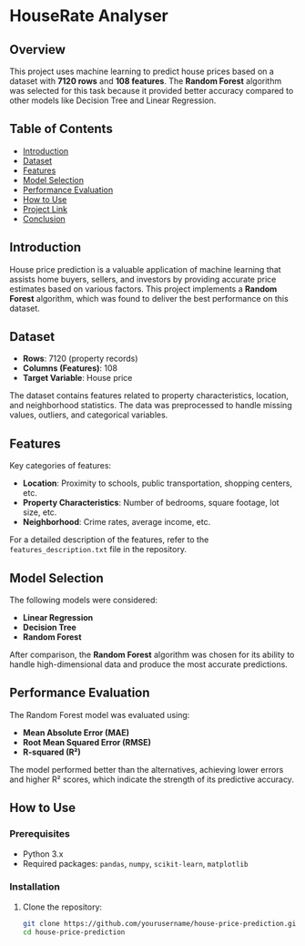 # HouseRate Analyser

## Overview
This project uses machine learning to predict house prices based on a dataset with **7120 rows** and **108 features**. The **Random Forest** algorithm was selected for this task because it provided better accuracy compared to other models like Decision Tree and Linear Regression.

## Table of Contents
- [Introduction](#introduction)
- [Dataset](#dataset)
- [Features](#features)
- [Model Selection](#model-selection)
- [Performance Evaluation](#performance-evaluation)
- [How to Use](#how-to-use)
- [Project Link](#[project-link](https://colab.research.google.com/drive/1NSLtMlMykhOJk-p0ryHSzjv18vWIn4XI?usp=sharing))
- [Conclusion](#conclusion)

## Introduction
House price prediction is a valuable application of machine learning that assists home buyers, sellers, and investors by providing accurate price estimates based on various factors. This project implements a **Random Forest** algorithm, which was found to deliver the best performance on this dataset.

## Dataset
- **Rows**: 7120 (property records)
- **Columns (Features)**: 108
- **Target Variable**: House price

The dataset contains features related to property characteristics, location, and neighborhood statistics. The data was preprocessed to handle missing values, outliers, and categorical variables.

## Features
Key categories of features:
- **Location**: Proximity to schools, public transportation, shopping centers, etc.
- **Property Characteristics**: Number of bedrooms, square footage, lot size, etc.
- **Neighborhood**: Crime rates, average income, etc.

For a detailed description of the features, refer to the `features_description.txt` file in the repository.

## Model Selection
The following models were considered:
- **Linear Regression**
- **Decision Tree**
- **Random Forest**

After comparison, the **Random Forest** algorithm was chosen for its ability to handle high-dimensional data and produce the most accurate predictions.

## Performance Evaluation
The Random Forest model was evaluated using:
- **Mean Absolute Error (MAE)**
- **Root Mean Squared Error (RMSE)**
- **R-squared (R²)**

The model performed better than the alternatives, achieving lower errors and higher R² scores, which indicate the strength of its predictive accuracy.

## How to Use

### Prerequisites
- Python 3.x
- Required packages: `pandas`, `numpy`, `scikit-learn`, `matplotlib`

### Installation

1. Clone the repository:
   ```bash
   git clone https://github.com/yourusername/house-price-prediction.git
   cd house-price-prediction
